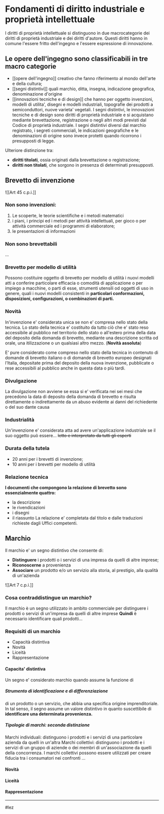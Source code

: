 # Fondamenti di diritto industriale e proprietà intellettuale

I diritti di proprietà intellettuale si distinguono in due macrocategorie dei diritti di proprietà industriale e dei diritti d'autore.
Questi diritti hanno in comune l'essere fritto dell'ingegno e l'essere espressione di innovazione.

## Le opere dell'ingegno sono classificabili in tre macro categorie
- [[opere dell'ingegno]] creativo che fanno riferimento al mondo dell'arte e della cultura;
- [[segni distintivi]] quali marchio, ditta, insegna, indicazione geografica, denominazione d'origine
- [[innovazioni tecniche e di design]] che hanno per oggetto invenzioni, modelli di utilita', disegni e modelli industriali, topografie dei prodotti a semiconduttori, nuove varieta' vegetali.
I segni distintivi,  le innovazioni tecniche e di design sono diritti di proprietà industriale e si acquistano mediante brevettazione, registrazione o negli altri modi previsti dal Codice di proprietà industriale.
I segni distintivi diversi dal marchio registrato, i segreti commerciali, le indicazioni geografiche e le denominazioni di origine sono invece protetti quando ricorrono i presupposti di legge.

Ulteriore distinzione tra:
- **diritti titolati**, ossia originati dalla brevettazione o registrazione;
- **diritti non titolati**, che sorgono in presenza di determinati presupposti.
## Brevetto di invenzione
![[Art 45 c.p.i.]]

### Non sono invenzioni:
1. Le scoperte, le teorie scientifiche e i metodi matematici
2. i piani, i principi ed i metodi per attività intellettuali, per gioco o per attività commerciale ed i programmi di elaboratore;
3. le presentazioni di informazioni

### Non sono brevettabili
...
### Brevetto per modello di utilità
Possono costituire oggetto di brevetto per modello di utilità i nuovi modelli atti a conferire particolare efficacia o comodità di applicazione o per impiego a macchine, o parti di esse, strumenti utensili od oggetti di uso in genere, quali i nuovi modelli consistenti in **particolari conformazioni, disposizioni, configurazioni, o combinazioni di parti.**

### Novità
In'invenzione e' considerata unica se non e' compresa nello stato della tecnica. 
Lo stato della tecnica e' costituito da tutto ciò che e' stato reso accessibile al pubblico nel territorio dello stato o all'estero prima  della data del deposito della domanda di brevetto, mediante una descrizione scritta od orale, una itilizzazione o un qualsiasi altro mezzo. (**Novità assoluta**)

E' pure considerato come compreso nello stato della tecnica in contenuto di domande di brevetto italiano o di domande di brevetto europeo designati l'Italia, depositate prima del deposito della nuova invenzione, pubblicate o rese accessibili al pubblico anche in questa data o più tardi.

### Divulgazione
La divulgazione non avviene se essa si e' verificata nei sei mesi che precedono la data di deposito della domanda di brevetto e risulta direttamente o indirettamente da un abuso evidente ai danni del richiedente o del suo dante causa

### Industrialità
Un'invenzione e' considerata atta ad avere un'applicazione industriale se il suo oggetto può essere... ~~letto e interpretato da tutti gli esperti~~

### Durata della tutela
- 20 anni per i brevetti di invenzione;
- 10 anni per i brevetti per modello di utilità

### Relazione tecnica
**I documenti che compongono la relazione di brevetto sono essenzialmente quattro:**
- la descrizione
- le rivendicazioni
- i disegni
- il riassunto
La relazione e' completata dal titolo e dalle traduzioni richieste dagli Uffici competenti.

## Marchio
Il marchio e' un segno distintivo che consente di:
- **Distinguere** i prodotti o i servizi di una impresa da quelli di altre imprese;
- **Riconoscerne** a provenienza
- **Associare** un prodotto e/o un servizio alla storia, al prestigio, alla qualità di un'azienda

![[Art 7 c.p.i.]]

### Cosa contraddistingue un marchio?
Il marchio è un segno utilizzato in ambito commerciale per distinguere i prodotti o servizi di un'impresa da quelli di altre imprese
**Quindi** è necessario identificare quali prodotti...

### Requisiti di un marchio
- Capacità distintiva
- Novità 
- Liceità 
- Rappresentazione

#### Capacita' distintiva
Un segno e' considerato marchio quando assume la funzione di

##### Strumento di identificazione e di differenziazione
di un prodotto o un servizio, che abbia una specifica origine imprenditoriale. In tal senso, il segno assume un valore distintivo in quanto suscettibile di **identificare una determinata provenienza.**

##### Tipologie di marchi: seconda distinzione
Marchi individuali: distinguono i prodotti e i servizi di una particolare azienda da quelli in un'altra
Marchi collettivi: distinguono i prodotti e i servizi di un gruppo di aziende o dei membri di un'associazione  da quelli della concorrenza. I marchi collettivi possono essere utilizzati per creare fiducia tra i consumatori nei confronti ...

#### Novità


#### Liceità


#### Rappresentazione


---
#lez 